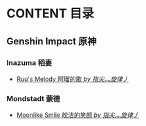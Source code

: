 # CONTENT 目录

## Genshin Impact 原神

### Inazuma 稻妻

 - [Ruu's Melody 阿瑠的歌 *by 指尖灬旋律丿*](./Inazuma%20稻妻/Ruu's%20Melody%20阿瑠的歌.txt)

### Mondstadt 蒙德

 - [Moonlike Smile 皎洁的笑颜 *by 指尖灬旋律丿*](./Mondstadt%20蒙德/Moonlike%20Smile%20皎洁的笑颜.txt)